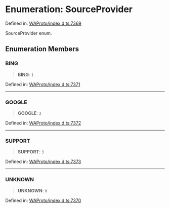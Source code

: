 # Enumeration: SourceProvider

Defined in: [WAProto/index.d.ts:7369](https://github.com/Fokusdotid/bail/blob/c004679536d41fcf32da31cecf70d3991dfa31b5/WAProto/index.d.ts#L7369)

SourceProvider enum.

## Enumeration Members

### BING

> **BING**: `1`

Defined in: [WAProto/index.d.ts:7371](https://github.com/Fokusdotid/bail/blob/c004679536d41fcf32da31cecf70d3991dfa31b5/WAProto/index.d.ts#L7371)

***

### GOOGLE

> **GOOGLE**: `2`

Defined in: [WAProto/index.d.ts:7372](https://github.com/Fokusdotid/bail/blob/c004679536d41fcf32da31cecf70d3991dfa31b5/WAProto/index.d.ts#L7372)

***

### SUPPORT

> **SUPPORT**: `3`

Defined in: [WAProto/index.d.ts:7373](https://github.com/Fokusdotid/bail/blob/c004679536d41fcf32da31cecf70d3991dfa31b5/WAProto/index.d.ts#L7373)

***

### UNKNOWN

> **UNKNOWN**: `0`

Defined in: [WAProto/index.d.ts:7370](https://github.com/Fokusdotid/bail/blob/c004679536d41fcf32da31cecf70d3991dfa31b5/WAProto/index.d.ts#L7370)
